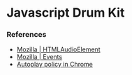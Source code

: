# Javascript Drum Kit

### References

- [Mozilla | HTMLAudioElement](https://developer.mozilla.org/en-US/docs/Web/API/HTMLAudioElement)
- [Mozilla | Events](https://developer.mozilla.org/en-US/docs/Web/Events)
- [Autoplay policy in Chrome](https://developer.chrome.com/blog/autoplay/)